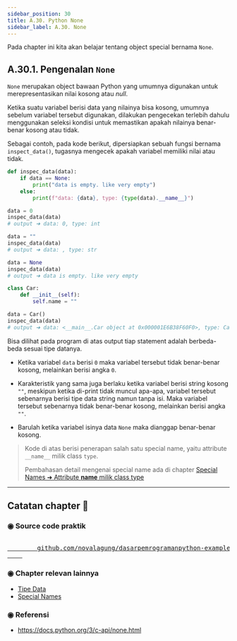 ```yaml
---
sidebar_position: 30
title: A.30. Python None
sidebar_label: A.30. None
---
```


Pada chapter ini kita akan belajar tentang object special bernama `None`.

## A.30.1. Pengenalan `None`

`None` merupakan object bawaan Python yang umumnya digunakan untuk merepresentasikan nilai kosong atau *null*.

Ketika suatu variabel berisi data yang nilainya bisa kosong, umumnya sebelum variabel tersebut digunakan, dilakukan pengecekan terlebih dahulu menggunakan seleksi kondisi untuk memastikan apakah nilainya benar-benar kosong atau tidak.

Sebagai contoh, pada kode berikut, dipersiapkan sebuah fungsi bernama `inspect_data()`, tugasnya mengecek apakah variabel memiliki nilai atau tidak.

```python
def inspec_data(data):
    if data == None:
        print("data is empty. like very empty")
    else:
        print(f"data: {data}, type: {type(data).__name__}")

data = 0
inspec_data(data)
# output ➜ data: 0, type: int

data = ""
inspec_data(data)
# output ➜ data: , type: str

data = None
inspec_data(data)
# output ➜ data is empty. like very empty

class Car:
    def __init__(self):
        self.name = ""

data = Car()
inspec_data(data)
# output ➜ data: <__main__.Car object at 0x000001E6B38F60F0>, type: Car
```

Bisa dilihat pada program di atas output tiap statement adalah berbeda-beda sesuai tipe datanya.

- Ketika variabel `data` berisi `0` maka variabel tersebut tidak benar-benar kosong, melainkan berisi angka `0`.

- Karakteristik yang sama juga berlaku ketika variabel berisi string kosong `""`, meskipun ketika di-print tidak muncul apa-apa, variabel tersebut sebenarnya berisi tipe data string namun tanpa isi. Maka variabel tersebut sebenarnya tidak benar-benar kosong, melainkan berisi angka `""`.

- Barulah ketika variabel isinya data `None` maka dianggap benar-benar kosong.

> Kode di atas berisi penerapan salah satu special name, yaitu attribute `__name__` milik class `type`.
>
> Pembahasan detail mengenai special name ada di chapter [Special Names ➜ Attribute __name__ milik class type](/basic/special-names#a294-attribute-__name__-milik-class-type)

---

<div class="section-footnote">

## Catatan chapter 📑

### ◉ Source code praktik

<pre>
    <a href="https://github.com/novalagung/dasarpemrogramanpython-example/tree/master/none">
        github.com/novalagung/dasarpemrogramanpython-example/../none
    </a>
</pre>

### ◉ Chapter relevan lainnya

- [Tipe Data](/basic/tipe-data)
- [Special Names](/basic/special-names)

### ◉ Referensi

- https://docs.python.org/3/c-api/none.html

</div>
